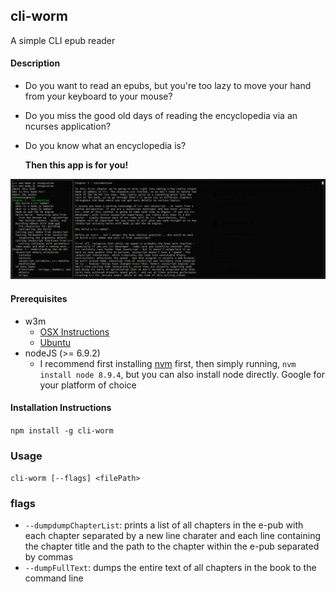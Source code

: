 ## cli-worm

A simple CLI epub reader

#### Description

* Do you want to read an epubs, but you're too lazy to move your hand from your keyboard to
your mouse?

* Do you miss the good old days of reading the encyclopedia via an ncurses application?

* Do you know what
an encyclopedia is?

  **Then this app is for you!**

![Alt text](docs/images/cli-worm-screen-grab.png?raw=true "Screen Capture")

#### Prerequisites
* w3m
    * [OSX Instructions](http://macappstore.org/w3m/)
    * [Ubuntu](https://www.howtoinstall.co/en/ubuntu/xenial/w3m)
* nodeJS (>= 6.9.2)
    * I recommend first installing [nvm](https://github.com/creationix/nvm/blob/master/README.md) first,
    then simply running, `nvm install node 8.9.4`, but you can also install node directly. Google
    for your platform of choice 

#### Installation Instructions
`npm install -g cli-worm`

### Usage

`cli-worm [--flags] <filePath>`

### flags
* `--dumpdumpChapterList`: prints a list of all chapters in the e-pub with each chapter separated by a new line charater and each line containing the chapter title and the path to the chapter within the e-pub separated by commas
* `--dumpFullText`: dumps the entire text of all chapters in the book to the command line



